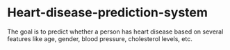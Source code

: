 # Heart-disease-prediction-system
The goal is to predict whether a person has heart disease based on several features like age, gender, blood pressure, cholesterol levels, etc.
